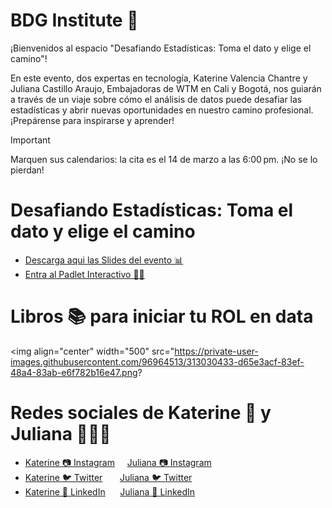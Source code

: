 # BDG Institute 💛
¡Bienvenidos al espacio "Desafiando Estadísticas: Toma el dato y elige el camino"! 

 En este evento, dos expertas en tecnología, Katerine Valencia Chantre y Juliana Castillo Araujo, Embajadoras de WTM en Cali y Bogotá, nos guiarán a través de un viaje sobre cómo el análisis de datos puede desafiar las estadísticas y abrir nuevas oportunidades en nuestro camino profesional. ¡Prepárense para inspirarse y aprender!

> [!IMPORTANT]
> Marquen sus calendarios: la cita es el 14 de marzo a las 6:00 pm. ¡No se lo pierdan!

# Desafiando Estadísticas: Toma el dato y elige el camino
* [Descarga aqui las Slides del evento 📊](https://github.com/julianacastilloaraujo/BDG-Institute/files/14609121/BDG.-.14.de.marzo.pdf)
* [Entra al Padlet Interactivo 🙌🏻](https://padlet.com/bdgpadlet/toma-el-dato-y-elige-el-camino-wmmkqmj1m7txa7al)

# Libros 📚 para iniciar tu ROL en data
<img align="center" width="500" src="https://private-user-images.githubusercontent.com/96964513/313030433-d65e3acf-83ef-48a4-83ab-e6f782b16e47.png?
# Redes sociales de Katerine 💃 y Juliana 🙋🏼‍♀️
* [Katerine 📷 Instagram](https://www.instagram.com/katerinevach/?hl=es) &nbsp; &nbsp; [Juliana 📷 Instagram](https://www.instagram.com/julianacastilloaraujo/)
* [Katerine 🐦 Twitter](https://twitter.com/kate_vach) &nbsp; &nbsp; &nbsp; [Juliana 🐦 Twitter](https://twitter.com/jcastilloaraujo)
* [Katerine 💼 LinkedIn](https://www.linkedin.com/in/katerinevach/) &nbsp; &nbsp;&nbsp; [Juliana 💼 LinkedIn](https://www.linkedin.com/in/julianacastilloaraujo/)
